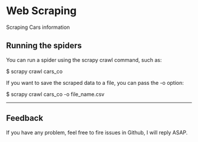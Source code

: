# Web Scraping
 Scraping Cars information

## Running the spiders
You can run a spider using the scrapy crawl command, such as:

$ scrapy crawl cars_co

If you want to save the scraped data to a file, you can pass the -o option:

$ scrapy crawl cars_co -o file_name.csv


---
## Feedback
If you have any problem, feel free to fire issues in Github, I will reply ASAP.